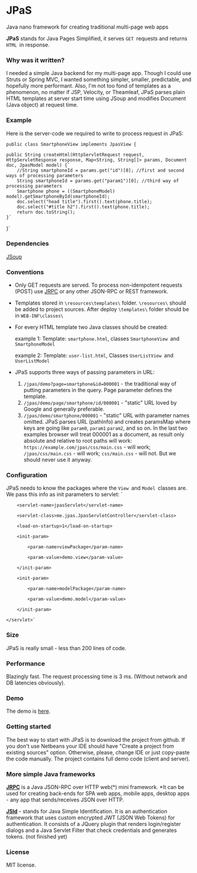 # JPaS
Java nano framework for creating traditional multi-page web apps

**JPaS** stands for Java Pages Simplified, it serves `GET `requests and returns `HTML `in response.

### Why was it written?
I needed a simple Java backend for my multi-page app. Though I could use Struts or Spring MVC, I wanted something simpler, smaller, predictable, and hopefully more performant. Also, I'm not too fond of templates as a phenomenon, no matter if JSP, Velocity, or Theamleaf, JPaS parses plain HTML templates at server start time using JSoup and modifies Document (Java object) at request time. 

### Example
Here is the server-code we required to write to process request in JPaS:

`public class SmartphoneView implements JpasView {`
      
    public String createHtml(HttpServletRequest request, HttpServletResponse response, Map<String, String[]> params, Document doc, JpasModel model) {`
        //String smartphoneId = params.get("id")[0]; //first and second ways of processing parameters
        String smartphoneId = params.get("param1")[0]; //third way of processing parameters
        Smartphone phone = ((SmartphoneModel) model).getSmartphoneById(smartphoneId);
        doc.select("head title").first().text(phone.title);
        doc.select("#title h2").first().text(phone.title);         
        return doc.toString();
    }`
}`

### Dependencies
   [JSoup](https://jsoup.org/)

### Conventions
* Only GET requests are served. To process non-idempotent requests (POST) use [JRPC](https://github.com/bigbott/jrpc) or any other JSON-RPC or REST framework. 
* Templates stored in `\resources\templates\` folder. `\resources\` should be added to project sources. After deploy `\templates\` folder should be in `WEB-INF\classes\`  
* For every HTML template two Java classes should be created: 

     example 1: Template: `smartphone.html`, classes `SmartphoneView `and `SmartphoneModel`

     example 2: Template: `user-list.html`, Classes `UserListView `and `UserListModel `
* JPaS supports three ways of passing parameters in URL: 
    1. `/jpas/demo?page=smartphone&id=000001` - the traditional way of putting parameters in the query. Page parameter defines the template. 
    2. `/jpas/demo/page/smartphone/id/000001` - "static" URL loved by Google and generally preferable. 
    3. `/jpas/demo/smartphone/000001`   - "static" URL with parameter names omitted. JPaS parses URL (pathInfo) and creates paramsMap where keys are going like `param0`, `param1` `param2`, and so on. 
    In the last two examples browser will treat 000001 as a document, as result only absolute and relative to root paths will work:
    `https://example.com/jpas/css/main.css` - will work;
                       `/jpas/css/main.css` - will work;
                             `css/main.css` - will not. But we should never use it anyway.  

### Configuration
JPaS needs to know the packages where the `View `and `Model `classes are. We pass this info as init parameters to servlet: 
`<servlet>

        <servlet-name>jpasServlet</servlet-name>

        <servlet-class>me.jpas.JpasServletController</servlet-class>

        <load-on-startup>1</load-on-startup>

        <init-param>

            <param-name>viewPackage</param-name>

            <param-value>demo.view</param-value>

        </init-param>

        <init-param>

            <param-name>modelPackage</param-name>

            <param-value>demo.model</param-value>

        </init-param>

    </servlet>`


### Size
JPaS is really small - less than 200 lines of code.

### Performance
Blazingly fast. The request processing time is 3 ms. (Without network and DB latencies obviously).

### Demo
The demo is [here](https://phoneparator.com/jpas). 

### Getting started
The best way to start with JPaS is to download the project from github. If you don't use Netbeans your IDE should have 
"Create a project from existing sources" option. Otherwise, please, change IDE or just copy-paste the code manually. 
The project contains full demo code (client and server). 

### More simple Java frameworks
**[JRPC](https://github.com/bigbott/jrpc)** is a Java JSON-RPC over HTTP web(*) mini framework. 
*It can be used for creating back-ends for SPA web apps, mobile apps, desktop apps - any app that sends/receives JSON over HTTP.

**[JSId](https://github.com/bigbott/JSId)** - stands for Java Simple Identification. It is an authentication framework that uses custom encrypted JWT (JSON Web Tokens) for authentication. 
       It consists of a JQuery plugin that renders login/register dialogs and a Java Servlet Filter that check credentials and generates tokens. 
          (not finished yet)  


### License
MIT license.
